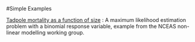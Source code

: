 #Simple Examples

[Tadpole mortality as a function of size][1]
: A maximum likelihood estimation problem with a binomial response variable, example from the NCEAS non-linear modelling working group.

[1]: ./tadpole-mortality/
